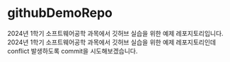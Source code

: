 # githubDemoRepo
2024년 1학기 소프트웨어공학 과목에서 깃허브 실습을 위한 예제 레포지토리입니다.
2024년 1학기 소프트웨어공학 과목에서 깃허브 실습을 위한 예제 레포지토리인데 conflict 발생하도록 commit을 시도해보겠습니다.
